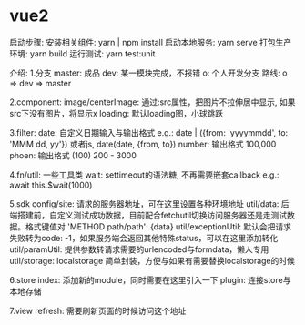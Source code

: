 # vue2

启动步骤:
安装相关组件: yarn | npm install
启动本地服务: yarn serve
打包生产环境: yarn build
运行测试: yarn test:unit

介绍:
1.分支
  master: 成品
  dev: 某一模块完成，不报错
  o: 个人开发分支
  路线: o => dev => master
  
2.component:
  image/centerImage: 通过:src属性，把图片不拉伸居中显示, 如果src下没有图片，将显示x
  loading: 默认loading图，小球跳跃

3.filter:
  date: 自定义日期输入与输出格式
    e.g.: date | ({from: 'yyyymmdd', to: 'MMM dd, yy'}) 或者js, date(date, {from, to})
   number: 输出格式 100,000
   phoen: 输出格式 (100) 200 - 3000
  
 4.fn/util: 一些工具类
  wait: settimeout的语法糖, 不再需要嵌套callback
    e.g.: await this.$wait(1000)
    
5.sdk
  config/site: 请求的服务器地址，可在这里设置各种环境地址
  util/data: 后端搭建前，自定义测试成功数据，目前配合fetchutil切换访问服务器还是走测试数据。格式键值对 'METHOD path/path': {data}
  util/exceptionUtil: 默认会把请求失败转为code: -1，如果服务端会返回其他特殊status，可以在这里添加转化
  util/paramUtil: 提供参数转请求需要的urlencoded与formdata，懒人专用
  util/storage: localstorage 简单封装，方便与如果有需要替换localstorage的时候
  
6.store
  index: 添加新的module，同时需要在这里引入一下
  plugin: 连接store与本地存储
  
7.view
  refresh: 需要刷新页面的时候访问这个地址
